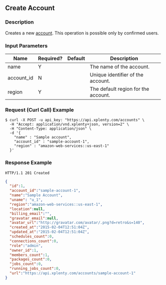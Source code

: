 ## Create Account

### Description
Creates a new [account](https://github.com/xplenty/xplenty-api-doc-v2/blob/master/resources/account.md). This operation is possible only by confirmed users.

### Input Parameters
|Name|Required?|Default|Description|
|----|---------|-------|-----------|
|name|Y| |The name of the account.
|account_id|N| |Unique identifier of the account.
|region|Y| |The default region for the account.


### Request (Curl Call) Example
```shell
$ curl -X POST -u api_key: "https://api.xplenty.com/accounts" \
  -H "Accept: application/vnd.xplenty+json, version=2" \
  -H "Content-Type: application/json" \
  -d '{
    "name" : "Sample account",
    "account_id" : "sample-account-1",
    "region" : "amazon-web-services::us-east-1"
  }'
```

### Response Example
```HTTP
HTTP/1.1 201 Created
```

```json
{
  "id":1,
  "account_id":"sample-account-1",
  "name":"Sample Account",
  "uname": "u_1",
  "region":"amazon-web-services::us-east-1",
  "location":null,
  "billing_email":"",
  "gravatar_email":null,
  "avatar_url":"http://gravatar.com/avatar/.png?d=retro&s=140",
  "created_at":"2015-02-04T12:51:04Z",
  "updated_at":"2015-02-04T12:51:04Z",
  "schedules_count":0,
  "connections_count":0,
  "role":"admin",
  "owner_id":1,
  "members_count":1,
  "packages_count":0,
  "jobs_count":0,
  "running_jobs_count":0,
  "url":"https://api.xplenty.com/accounts/sample-account-1"
}
```
